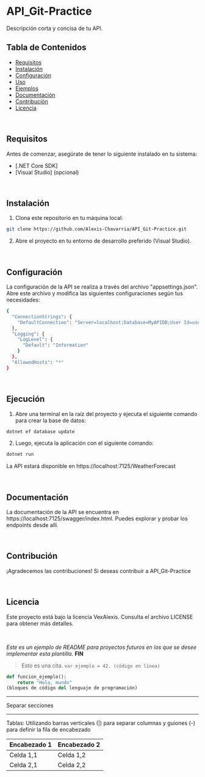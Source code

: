 # API_Git-Practice

Descripción corta y concisa de tu API.
<br> <!-- Este es un salto de línea -->

## Tabla de Contenidos

- [Requisitos](#requisitos)
- [Instalación](#instalación)
- [Configuración](#configuración)
- [Uso](#uso)
- [Ejemplos](#ejemplos)
- [Documentación](#documentación)
- [Contribución](#contribución)
- [Licencia](#licencia)

<br> <!-- Este es un salto de línea -->

## Requisitos

Antes de comenzar, asegúrate de tener lo siguiente instalado en tu sistema:
- [.NET Core SDK]
- [Visual Studio] (opcional)

<br> <!-- Este es un salto de línea -->

## Instalación

1. Clona este repositorio en tu máquina local:

```bash
git clone https://github.com/Alexis-Chavarria/API_Git-Practice.git
```


2. Abre el proyecto en tu entorno de desarrollo preferido (Visual Studio).

<br> <!-- Este es un salto de línea -->

## Configuración

La configuración de la API se realiza a través del archivo "appsettings.json". Abre este archivo y modifica las siguientes configuraciones según tus necesidades:

```bash
{
  "ConnectionStrings": {
    "DefaultConnection": "Server=localhost;Database=MyAPIDB;User Id=usuario;Password=contraseña;"
  },
  "Logging": {
    "LogLevel": {
      "Default": "Information"
    }
  },
  "AllowedHosts": "*"
}
```
<br> <!-- Este es un salto de línea -->

## Ejecución

1. Abre una terminal en la raíz del proyecto y ejecuta el siguiente comando para crear la base de datos:
```bash
dotnet ef database update
```

2. Luego, ejecuta la aplicación con el siguiente comando:
```bash
dotnet run
```
La API estará disponible en https://localhost:7125/WeatherForecast

<br> <!-- Este es un salto de línea -->

## Documentación
La documentación de la API se encuentra en https://localhost:7125/swagger/index.html. Puedes explorar y probar los endpoints desde allí.

<br> <!-- Este es un salto de línea -->

## Contribución
¡Agradecemos las contribuciones! Si deseas contribuir a API_Git-Practice

<br> <!-- Este es un salto de línea -->

## Licencia

Este proyecto está bajo la licencia VexAlexis. Consulta el archivo LICENSE para obtener más detalles.

<br> <!-- Este es un salto de línea -->

*Este es un ejemplo de README para proyectos futuros en los que se desee implementar esta plantilla.*
**FIN**
> Esto es una cita.
`var ejemplo = 42. (código en línea)`
```python
def funcion_ejemplo():
    return "Hola, mundo"
(bloques de código del lenguaje de programación)
```
---
Separar secciones
***
Tablas: 
Utilizando barras verticales (|) para separar columnas y guiones (-) para definir la fila de encabezado

| Encabezado 1 | Encabezado 2 |
|--------------|--------------|
| Celda 1,1    | Celda 1,2    |
| Celda 2,1    | Celda 2,2    |



